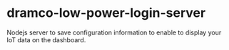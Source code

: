 # dramco-low-power-login-server

Nodejs server to save configuration information to enable to display your IoT data on the dashboard.
